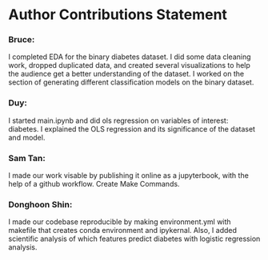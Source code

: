 # Author Contributions Statement

### Bruce: 
I completed EDA for the binary diabetes dataset. I did some data cleaning work, dropped duplicated data, and created several visualizations to help the audience get a better understanding of the dataset.
I worked on the section of generating different classification models on the binary dataset.

### Duy: 
I started main.ipynb and did ols regression on variables of interest: diabetes. I explained the OLS regression and its significance of the dataset and model.

### Sam Tan: 
I made our work visable by publishing it online as a jupyterbook, with the help of a github workflow.
Create Make Commands. 

### Donghoon Shin: 
I made our codebase reproducible by making environment.yml with makefile that creates conda environment and ipykernal. Also, I added scientific analysis of which features predict diabetes with logistic regression analysis.